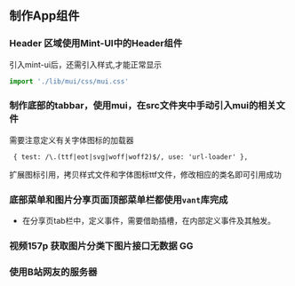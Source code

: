 ## 制作App组件
### Header 区域使用Mint-UI中的Header组件
引入mint-ui后，还需引入样式,才能正常显示
```js
import './lib/mui/css/mui.css'
```
### 制作底部的tabbar，使用mui，在src文件夹中手动引入mui的相关文件
需要注意定义有关字体图标的加载器
```
 { test: /\.(ttf|eot|svg|woff|woff2)$/, use: 'url-loader' }, 
```
扩展图标引用，拷贝样式文件和字体图标ttf文件，修改相应的类名即可引用成功


### 底部菜单和图片分享页面顶部菜单栏都使用`vant`库完成
- 在分享页tab栏中，定义事件，需要借助插槽，在内部定义事件及其触发。
### 视频157p 获取图片分类下图片接口无数据 GG
### 使用B站网友的服务器
